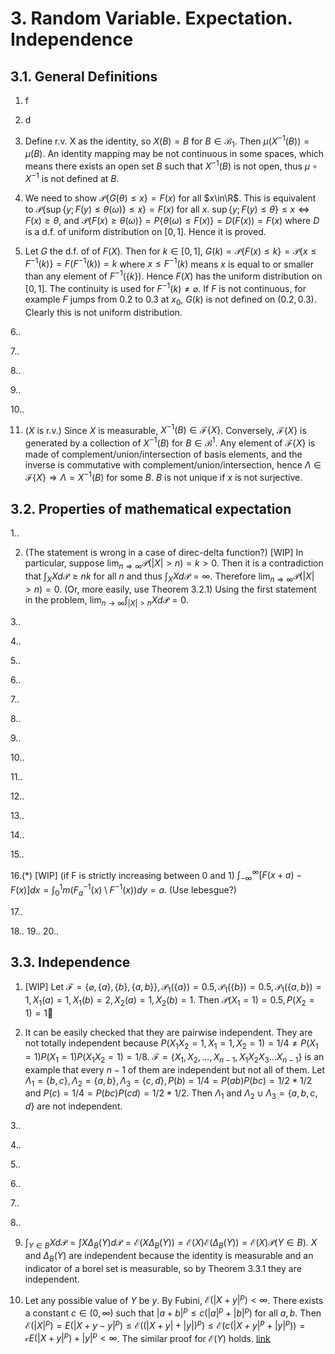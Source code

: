 # 3. Random Variable. Expectation. Independence

## 3.1. General Definitions


1. f

2. d

3. Define r.v. X as the identity, so $X(B)=B$ for $B\in\mathscr B_1$. Then $\mu(X^{-1}(B))=\mu(B)$. An identity mapping may be not continuous in some spaces, which means there exists an open set $B$ such that $X^{-1}(B)$ is not open, thus $\mu\circ X^{-1}$ is not defined at $B$.

4. We need to show $\mathscr P\{G(\theta)\le x\}=F(x)$ for all $x\in\R$. This is equivalent to $\mathscr P\{\sup\{y;F(y)\le\theta(\omega)\}\le x\}=F(x)$ for all $x$. $\sup\{y;F(y)\le\theta\}\le x \iff F(x)\ge \theta$, and $\mathscr P\{F(x)\ge\theta(\omega)\}=P\{\theta(\omega)\le F(x)\}=D(F(x))=F(x)$ where $D$ is a d.f. of uniform distribution on $[0,1]$. Hence it is proved.

5. Let $G$ the d.f. of of $F(X)$. Then for $k\in[0,1]$, $G(k)=\mathscr P\{F(x)\le k\}=\mathscr P\{x\le F^{-1}(k)\}=F(F^{-1}(k))=k$ where $x\le F^{-1}(k)$ means $x$ is equal to or smaller than any element of $F^{-1}(\{k\})$. Hence $F(X)$ has the uniform distribution on $[0,1]$. The continuity is used for $F^{-1}(k)\neq\varnothing$. If $F$ is not continuous, for example $F$ jumps from $0.2$ to $0.3$ at $x_0$, $G(k)$ is not defined on $(0.2,0.3)$. Clearly this is not uniform distribution.

6..

7..

8..

9..

10..

11. ($X$ is r.v.) Since $X$ is measurable, $X^{-1}(B)\in \mathscr F\{X\}$. Conversely, $\mathscr F\{X\}$ is generated by a collection of $X^{-1}(B)$ for $B\in\mathscr B^1$. Any element of $\mathscr F\{X\}$ is made of complement/union/intersection of basis elements, and the inverse is commutative with complement/union/intersection, hence $\Lambda\in\mathscr F\{X\}\Longrightarrow \Lambda=X^
{-1}(B)$ for some $B$.  $B$ is not unique if $x$ is not surjective.

## 3.2. Properties of mathematical expectation

1..

2. (The statement is wrong in a case of direc-delta function?) [WIP] In particular, suppose $\lim_{n\Longrightarrow\infty}\mathscr P(|X|>n)=k>0$. Then it is a contradiction that $\int_X Xd\mathscr P\ge nk$ for all $n$ and thus $\int_X Xd\mathscr P=\infty$. Therefore $\lim_{n\Longrightarrow\infty}\mathscr P(|X|>n)=0$. (Or, more easily, use Theorem 3.2.1) Using the first statement in the problem,  $\lim_{n\longrightarrow\infty}\int_{|X|>n}Xd\mathscr P=0$.

3..

4..

5..

6..

7..

8..

9..

10..

11..

12..

13..

14..

15..

16.(*) [WIP] (if F is strictly increasing between 0 and 1) $\int_{-\infty}^{\infty}[F(x+a)-F(x)]dx=\int_0^1 m(F_a^{-1}(x)\setminus F^{-1}(x)) dy = a$. (Use lebesgue?)

17..

18..
19..
20..

## 3.3. Independence

1. [WIP] Let $\mathscr F=\{\varnothing,\{a\},\{b\},\{a,b\}\}, \mathscr P_1(\{a\})=0.5, \mathscr P_1(\{b\})=0.5, \mathscr P_1(\{a,b\})=1, X_1(a)=1, X_1(b)=2, X_2(a)=1, X_2(b)=1$. Then $\mathscr P(X_1=1)=0.5, P(X_2=1)=1$

2. It can be easily checked that they are pairwise independent. They are not totally independent because $P(X_1X_2=1,X_1=1,X_2=1)=1/4\neq P(X_1=1)P(X_1=1)P(X_1X_2=1)=1/8$. $\mathscr F=\{X_1,X_2,\dots,X_{n-1},X_1X_2X_3\dots X_{n-1}\}$ is an example that every $n-1$ of them are independent but not all of them. Let $\Lambda_1=\{b,c\},\Lambda_2=\{a,b\},\Lambda_3=\{c,d\}, P(b)=1/4=P(ab)P(bc)=1/2*1/2$ and $P(c)=1/4=P(bc)P(cd)=1/2*1/2$. Then $\Lambda_1$ and $\Lambda_2\cup\Lambda_3=\{a,b,c,d\}$ are not independent.

3..

4..

5..

6..

7..

8..

9. $\int_{Y\in B}Xd\mathscr P=\int X\Delta_B(Y)d\mathscr P=\mathscr E(X\Delta_B(Y))=\mathscr E(X) \mathscr E(\Delta_B(Y))=\mathscr E(X) \mathscr P(Y\in B)$. $X$ and $\Delta_B(Y)$ are independent because the identity is measurable and an indicator of a borel set is measurable, so by Theorem 3.3.1 they are independent.

10. Let any possible value of $Y$ be $y$. By Fubini, $\mathscr E(|X+y|^p)<\infty$. There exists a constant $c\in(0,\infty)$ such that $|a+b|^p\le c(|a|^p+|b|^p)$ for all $a, b$.  Then $\mathscr E(|X|^p)=E(|X+y-y|^p)\le \mathscr E((|X+y|+|y|)^p)\le\mathscr E(c(|X+y|^p+|y|^p))=\mathscr cE(|X+y|^p)+|y|^p<\infty$. The similar proof for $\mathscr E(Y)$ holds. [link](https://math.stackexchange.com/questions/1589248/if-the-sum-of-two-independent-random-variables-is-lp-does-it-imply-that)

